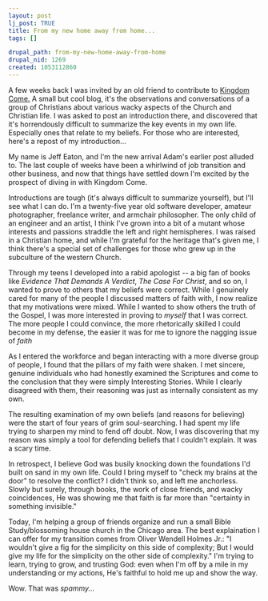 ```yaml
--- 
layout: post
lj_post: TRUE
title: From my new home away from home...
tags: []

drupal_path: from-my-new-home-away-from-home
drupal_nid: 1269
created: 1053112860
---
```

A few weeks back I was invited by an old friend to contribute to <a href="http://kingdomcome.blogspot.com/" target="_new">Kingdom Come.</a> A small but cool blog, it's the observations and conversations of a group of Christians about various wacky aspects of the Church and Christian life. I was asked to post an introduction there, and discovered that it's horrendously difficult to summarize the key events in my own life. Especially ones that relate to my beliefs. For those who are interested, here's a repost of my introduction...

<!--break-->My name is Jeff Eaton, and I'm the new arrival Adam's earlier post alluded to. The last couple of weeks have been a whirlwind of job transition and other business, and now that things have settled down I'm excited by the prospect of diving in with Kingdom Come.

Introductions are tough (it's always difficult to summarize yourself), but I'll see what I can do. I'm a twenty-five year old software developer, amateur photographer, freelance writer, and armchair philosopher. The only child of an engineer and an artist, I think I've grown into a bit of a mutant whose interests and passions straddle the left and right hemispheres. I was raised in a Christian home, and while I'm grateful for the heritage that's given me, I think there's a special set of challenges for those who grew up in the subculture of the western Church.

Through my teens I developed into a rabid apologist -- a big fan of books like <I>Evidence That Demands A Verdict</I>, <I>The Case For Christ</I>, and so on, I wanted to prove to others that my beliefs were correct. While I genuinely cared for many of the people I discussed matters of faith with, I now realize that my motivations were mixed. While I wanted to show others the truth of the Gospel, I was more interested in proving to <I>myself</I> that I was correct. The more people I could convince, the more rhetorically skilled I could become in my defense, the easier it was for me to ignore the nagging issue of <I>faith</I>

As I entered the workforce and began interacting with a more diverse group of people, I found that the pillars of my faith were shaken. I met sincere, genuine individuals who had honestly examined the Scriptures and come to the conclusion that they were simply Interesting Stories. While I clearly disagreed with them, their reasoning was just as internally consistent as my own.

The resulting examination of my own beliefs (and reasons for believing) were the start of four years of grim soul-searching. I had spent my life trying to sharpen my mind to fend off doubt. Now, I was discovering that my reason was simply a tool for defending beliefs that I couldn't explain. It was a scary time.

In retrospect, I believe God was busily knocking down the foundations I'd built on sand in my own life. Could I bring myself to "check my brains at the door" to resolve the conflict? I didn't think so, and left me anchorless. Slowly but surely, through books, the work of close friends, and wacky coincidences, He was showing me that faith is far more than "certainty in something invisible."

Today, I'm helping a group of friends organize and run a small Bible Study/blossoming house church in the Chicago area. The best explaination I can offer for my transition comes from Oliver Wendell Holmes Jr.: "I wouldn't give a fig for the simplicity on this side of complexity; But I would give my life for the simplicity on the other side of complexity." I'm trying to learn, trying to grow, and trusting God: even when I'm off by a mile in my understanding or my actions, He's faithful to hold me up and show the way.

Wow. That was <i>spammy...</i>
